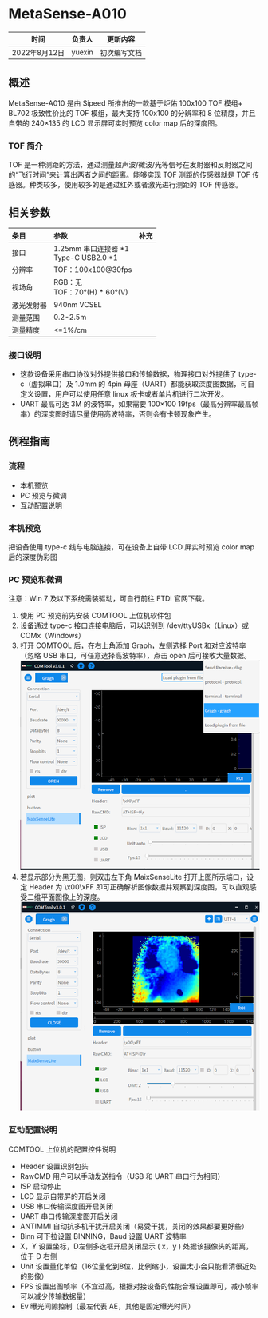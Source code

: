 # MetaSense-A010

|     时间      | 负责人 |   更新内容   |
| :-----------: | :----: | :----------: |
| 2022年8月12日 | yuexin | 初次编写文档 |


## 概述

MetaSense-A010 是由 Sipeed 所推出的一款基于炬佑 100x100 TOF 模组+ BL702 极致性价比的 TOF 模组，最大支持 100x100 的分辨率和 8 位精度，并且自带的 240×135 的 LCD 显示屏可实时预览 color map 后的深度图。

### TOF 简介

TOF 是一种测距的方法，通过测量超声波/微波/光等信号在发射器和反射器之间的“飞行时间”来计算出两者之间的距离。能够实现 TOF 测距的传感器就是 TOF 传感器。种类较多，使用较多的是通过红外或者激光进行测距的 TOF 传感器。

## 相关参数

| 条目         | 参数                                                               | 补充 |
| :----------- | :----------------------------------------------------------------- | :--- |
| 接口         | 1.25mm 串口连接器 \*1<br>Type-C USB2.0 \*1                        |      |
| 分辨率       | TOF：100x100@30fps                                                 |      |
| 视场角       | RGB：无<br>TOF：70°(H) * 60°(V)                                   |      |
| 激光发射器   | 940nm VCSEL                                                         |      |
| 测量范围     | 0.2-2.5m                                                          |      |
| 测量精度     | &lt;=1%/cm                                                            |   |

### 接口说明

- 这款设备采用串口协议对外提供接口和传输数据，物理接口对外提供了 type-c（虚拟串口）及 1.0mm 的 4pin 母座（UART）都能获取深度图数据，可自定义设置，用户可以使用任意 linux 板卡或者单片机进行二次开发。
- UART 最高可达 3M 的波特率，如果需要 100×100 19fps（最高分辨率最高帧率）的深度图时请尽量使用高波特率，否则会有卡顿现象产生。
  
## 例程指南

### 流程
- 本机预览
- PC 预览与微调
- 互动配置说明
  
### 本机预览
把设备使用 type-c 线与电脑连接，可在设备上自带 LCD 屏实时预览 color map 后的深度伪彩图

### PC 预览和微调
注意：Win 7 及以下系统需装驱动，可自行前往 FTDI 官网下载。
1. 使用 PC 预览前先安装 COMTOOL 上位机软件包
2. 设备通过 type-c 接口连接电脑后，可以识别到 /dev/ttyUSBx（Linux）或 COMx（Windows）
3. 打开 COMTOOL 后，在右上角添加 Graph，左侧选择 Port 和对应波特率（忽略 USB 串口，可任意选择高波特率），点击 open 后可接收大量数据。
![010-1](assets/a010-1.jpg)
4. 若显示部分为黑无图，则双击左下角 MaixSenseLite 打开上图所示端口，设定 Header 为 \x00\xFF 即可正确解析图像数据并观察到深度图，可以直观感受二维平面图像上的深度。
![010-2](assets/a010-2.jpg) 

### 互动配置说明

COMTOOL 上位机的配置控件说明
- Header 设置识别包头
- RawCMD 用户可以手动发送指令（USB 和 UART 串口行为相同）
- ISP 启动停止
- LCD 显示自带屏的开启关闭
- USB 串口传输深度图开启关闭
- UART 串口传输深度图开启关闭
- ANTIMMI 自动抗多机干扰开启关闭（易受干扰，关闭的效果都要更好些）
- Binn 可下拉设置 BINNING，Baud 设置 UART 波特率
- X，Y 设置坐标，D左侧多选框开启关闭显示 ( x，y ) 处据该摄像头的距离，位于 D 右侧
- Unit 设置量化单位（16位量化到8位，比例缩小，设置太小会只能看清很近处的影像）
- FPS 设置出图帧率（不宜过高，根据对接设备的性能合理设置即可，减小帧率可以减少传输数据量）
- Ev 曝光间隙控制（最左代表 AE，其他是固定曝光时间）